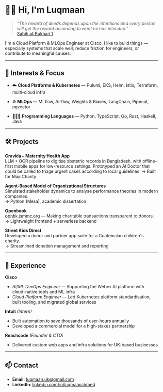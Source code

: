 # 👋🏽 Hi, I'm Luqmaan

> *"The reward of deeds depends upon the intentions and every person will get the reward according to what he has intended."*  
> [Sahih al-Bukhari 1](https://sunnah.com/bukhari:1)

I'm a Cloud Platform & MLOps Engineer at Cisco. I like to build things — especially systems that scale well, reduce friction for engineers, or contribute to meaningful causes.

---

## 🧠 Interests & Focus

- ☁️ **Cloud Platforms & Kubernetes** — Pulumi, EKS, Helm, Istio, Terraform, multi-cloud infra  
- ⚙️ **MLOps** — MLflow, Airflow, Weights & Biases, LangChain, Pipecat, pgvector

- 🧑🏽‍💻 **Programming Languages** — Python, TypeScript, Go, Rust, Haskell, Java

---

## 🛠️ Projects

**Gravida – Maternity Health App**  
LLM + OCR pipeline to digitise obstetric records in Bangladesh, with offline-first mobile apps for low-resource settings. Prototyped an AI Doctor that could be called to triage urgent cases according to local guidelines. 
→ Built for Maa Charity

**Agent-Based Model of Organizational Structures**  
Simulated stakeholder dynamics to analyse performance theories in modern companies.  
→ Python (Mesa), academic dissertation

**Openbook**  
[opnbk.jsmmc.org](https://opnbk.jsmmc.org) — Making charitable transactions transparent to donors.  
→ Lightweight frontend + serverless backend

**Street Kids Direct**  
Developed a donor and partner app suite for a Guatemalan children's charity.  
→ Streamlined donation management and reporting

---

## 💼 Experience

**Cisco**  
- *AI/ML DevOps Engineer* — Supporting the Webex AI platform with cloud-native tools and ML infra  
- *Cloud Platform Engineer* — Led Kubernetes platform standardisation, built tooling, and migrated global services

**Intuit** *(Intern)*  
- Built automation to save thousands of user-hours annually  
- Developed a commercial model for a high-stakes partnership

**Reachcode** *(Founder & CTO)*  
- Delivered custom web apps and infra solutions for UK-based businesses

---

## 📫 Contact

- **Email**: [luqmaan.uk@gmail.com](mailto:luqmaan.uk@gmail.com)  
- **LinkedIn**: [linkedin.com/in/luqmaanahmed](https://linkedin.com/in/luqmaanahmed)


<!--
**luqs1/luqs1** is a ✨ _special_ ✨ repository because its `README.md` (this file) appears on your GitHub profile.

Here are some ideas to get you started:

- 🔭 I’m currently working on ...
- 🌱 I’m currently learning ...
- 👯 I’m looking to collaborate on ...
- 🤔 I’m looking for help with ...
- 💬 Ask me about ...
- 📫 How to reach me: ...
- 😄 Pronouns: ...
- ⚡ Fun fact: ...
-->
